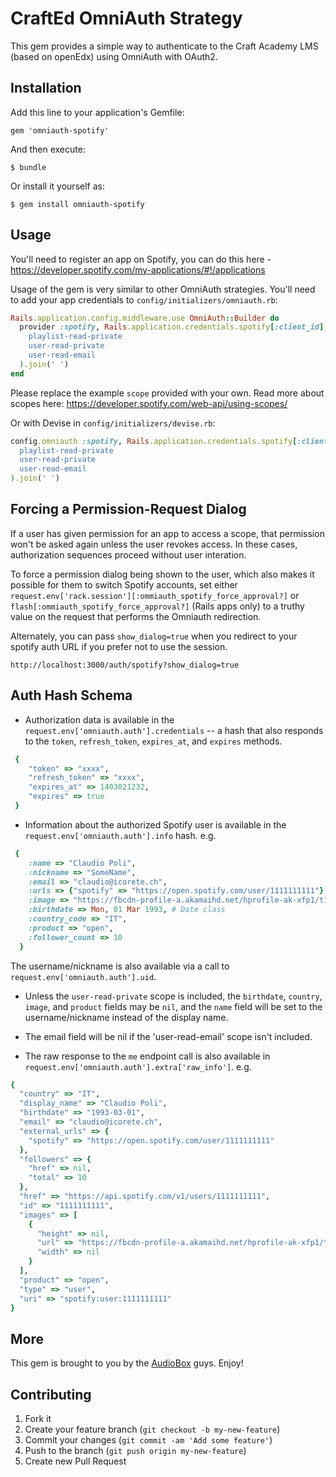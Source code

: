 # CraftEd OmniAuth Strategy

This gem provides a simple way to authenticate to the Craft Academy LMS (based on openEdx) using OmniAuth with OAuth2.

## Installation

Add this line to your application's Gemfile:

    gem 'omniauth-spotify'

And then execute:

    $ bundle

Or install it yourself as:

    $ gem install omniauth-spotify

## Usage

You'll need to register an app on Spotify, you can do this here - https://developer.spotify.com/my-applications/#!/applications

Usage of the gem is very similar to other OmniAuth strategies.
You'll need to add your app credentials to `config/initializers/omniauth.rb`:

```ruby
Rails.application.config.middleware.use OmniAuth::Builder do
  provider :spotify, Rails.application.credentials.spotify[:client_id], Rails.application.credentials.spotify[:client_secret], scope: %w(
    playlist-read-private
    user-read-private
    user-read-email
  ).join(' ')
end
```

Please replace the example `scope` provided with your own.
Read more about scopes here: https://developer.spotify.com/web-api/using-scopes/

Or with Devise in `config/initializers/devise.rb`:

```ruby
config.omniauth :spotify, Rails.application.credentials.spotify[:client_id], Rails.application.credentials.spotify[:client_secret], scope: %w(
  playlist-read-private
  user-read-private
  user-read-email
).join(' ')
```

## Forcing a Permission-Request Dialog

If a user has given permission for an app to access a scope, that permission won't be asked again unless the user revokes access.
In these cases, authorization sequences proceed without user interation.

To force a permission dialog being shown to the user, which also makes it possible for them to switch Spotify accounts,
set either `request.env['rack.session'][:ommiauth_spotify_force_approval?]` or `flash[:ommiauth_spotify_force_approval?]` (Rails apps only)
to a truthy value on the request that performs the Omniauth redirection. 

Alternately, you can pass `show_dialog=true` when you redirect to your spotify auth URL if you prefer not to use the session. 
```
http://localhost:3000/auth/spotify?show_dialog=true
```

## Auth Hash Schema

* Authorization data is available in the `request.env['omniauth.auth'].credentials` -- a hash that also responds to
the `token`, `refresh_token`, `expires_at`, and `expires` methods.

```ruby
 {
    "token" => "xxxx",
    "refresh_token" => "xxxx",
    "expires_at" => 1403021232,
    "expires" => true
 }
```

* Information about the authorized Spotify user is available in the `request.env['omniauth.auth'].info` hash. e.g.

```ruby
 {
    :name => "Claudio Poli",
    :nickname => "SomeName",
    :email => "claudio@icorete.ch",
    :urls => {"spotify" => "https://open.spotify.com/user/1111111111"},
    :image => "https://fbcdn-profile-a.akamaihd.net/hprofile-ak-xfp1/t1.0-1/s320x320/301234_1962753760624_625151598_n.jpg",
    :birthdate => Mon, 01 Mar 1993, # Date class
    :country_code => "IT",
    :product => "open",
    :follower_count => 10
  }
```

The username/nickname is also available via a call to `request.env['omniauth.auth'].uid`.

  * Unless the `user-read-private` scope is included, the `birthdate`, `country`, `image`, and `product` fields may be `nil`,
    and the `name` field will be set to the username/nickname instead of the display name.
  * The email field will be nil if the 'user-read-email' scope isn't included.


* The raw response to the `me` endpoint call is also available in  `request.env['omniauth.auth'].extra['raw_info']`. e.g.

```ruby
{
  "country" => "IT",
  "display_name" => "Claudio Poli",
  "birthdate" => "1993-03-01",
  "email" => "claudio@icorete.ch",
  "external_urls" => {
    "spotify" => "https://open.spotify.com/user/1111111111"
  },
  "followers" => {
    "href" => nil,
    "total" => 10
  },
  "href" => "https://api.spotify.com/v1/users/1111111111",
  "id" => "1111111111",
  "images" => [
    {
      "height" => nil,
      "url" => "https://fbcdn-profile-a.akamaihd.net/hprofile-ak-xfp1/t1.0-1/s320x320/301234_1962753760624_625151598_n.jpg",
      "width" => nil
    }
  ],
  "product" => "open",
  "type" => "user",
  "uri" => "spotify:user:1111111111"
}

```

## More

This gem is brought to you by the [AudioBox](https://audiobox.fm) guys.
Enjoy!

## Contributing

1. Fork it
2. Create your feature branch (`git checkout -b my-new-feature`)
3. Commit your changes (`git commit -am 'Add some feature'`)
4. Push to the branch (`git push origin my-new-feature`)
5. Create new Pull Request
